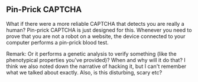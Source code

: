 ## Pin-Prick CAPTCHA

What if there were a more reliable CAPTCHA that detects you are really a human? Pin-prick CAPTCHA is just designed for this. Whenever you need to prove that you are not a robot on a website, the device connected to your computer performs a pin-prick blood test.

Remark: Or it performs a genetic analysis to verify something (like the phenotypical properties you've provided)? When and why will it do that? I think we also noted down the narrative of hacking it, but I can't remember what we talked about exactly. Also, is this disturbing, scary etc?